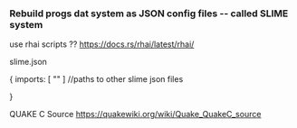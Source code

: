 
### Rebuild progs dat system as JSON config files  -- called SLIME system 


use rhai scripts ?? 
https://docs.rs/rhai/latest/rhai/



slime.json 

{
    imports: [ ""  ] //paths to other slime json files 
 



}



QUAKE C Source 
https://quakewiki.org/wiki/Quake_QuakeC_source

